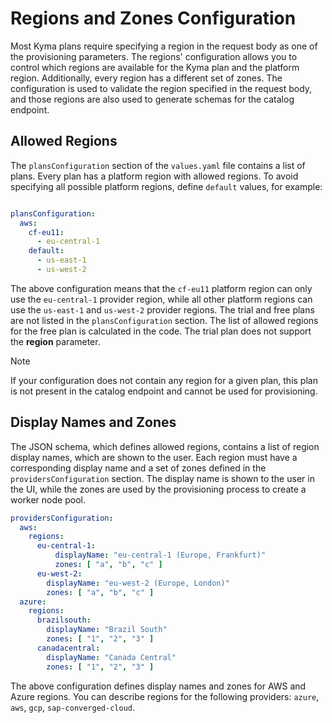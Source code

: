 # Regions and Zones Configuration

Most Kyma plans require specifying a region in the request body as one of the provisioning parameters. The regions' configuration allows you to control which regions are available for the Kyma plan and the platform region. Additionally, every region has a different set of zones.
The configuration is used to validate the region specified in the request body, and those regions are also used to generate schemas for the catalog endpoint.

## Allowed Regions

The `plansConfiguration` section of the `values.yaml` file contains a list of plans. Every plan has a platform region with allowed regions. To avoid specifying all possible platform regions, define `default` values, for example:

```yaml

plansConfiguration:
  aws:
    cf-eu11:
      - eu-central-1
    default:
      - us-east-1
      - us-west-2
```

The above configuration means that the `cf-eu11` platform region can only use the `eu-central-1` provider region, while all other platform regions can use the `us-east-1` and `us-west-2` provider regions. 
The trial and free plans are not listed in the `plansConfiguration` section. The list of allowed regions for the free plan is calculated in the code. The trial plan does not support the **region** parameter.

> [!NOTE]
> If your configuration does not contain any region for a given plan, this plan is not present in the catalog endpoint and cannot be used for provisioning.


## Display Names and Zones

The JSON schema, which defines allowed regions, contains a list of region display names, which are shown to the user. Each region must have a corresponding display name and a set of zones defined in the `providersConfiguration` section. The display name is shown to the user in the UI, while the zones are used by the provisioning process to create a worker node pool.
```yaml
providersConfiguration:
  aws:
    regions:
      eu-central-1:
          displayName: "eu-central-1 (Europe, Frankfurt)"
          zones: [ "a", "b", "c" ]
      eu-west-2:
        displayName: "eu-west-2 (Europe, London)"
        zones: [ "a", "b", "c" ]
  azure:
    regions:
      brazilsouth: 
        displayName: "Brazil South"
        zones: [ "1", "2", "3" ]
      canadacentral: 
        displayName: "Canada Central"
        zones: [ "1", "2", "3" ]
```

The above configuration defines display names and zones for AWS and Azure regions. You can describe regions for the following providers: `azure`, `aws`, `gcp`, `sap-converged-cloud`.
